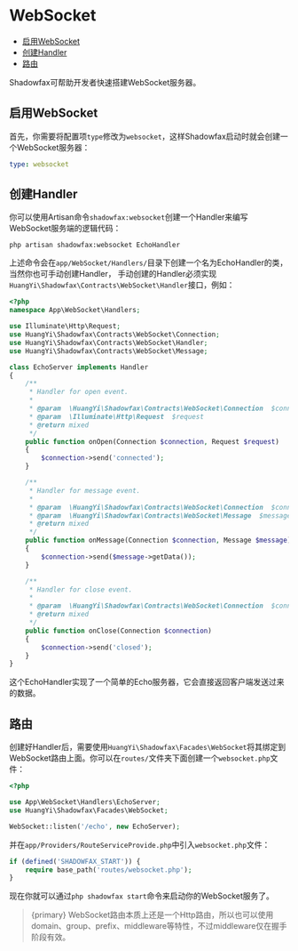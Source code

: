 # WebSocket

- [启用WebSocket](#enable)
- [创建Handler](#handlers)
- [路由](#routes)

Shadowfax可帮助开发者快速搭建WebSocket服务器。

<a name="enable"></a>
## 启用WebSocket

首先，你需要将配置项`type`修改为`websocket`，这样Shadowfax启动时就会创建一个WebSocket服务器：

```yaml
type: websocket
```

<a name="handlers"></a>
## 创建Handler

你可以使用Artisan命令`shadowfax:websocket`创建一个Handler来编写WebSocket服务端的逻辑代码：

```shell
php artisan shadowfax:websocket EchoHandler
```

上述命令会在`app/WebSocket/Handlers/`目录下创建一个名为EchoHandler的类，当然你也可手动创建Handler，
手动创建的Handler必须实现`HuangYi\Shadowfax\Contracts\WebSocket\Handler`接口，例如：

```php
<?php
namespace App\WebSocket\Handlers;

use Illuminate\Http\Request;
use HuangYi\Shadowfax\Contracts\WebSocket\Connection;
use HuangYi\Shadowfax\Contracts\WebSocket\Handler;
use HuangYi\Shadowfax\Contracts\WebSocket\Message;

class EchoServer implements Handler
{
    /**
     * Handler for open event.
     *
     * @param  \HuangYi\Shadowfax\Contracts\WebSocket\Connection  $connection
     * @param  \Illuminate\Http\Request  $request
     * @return mixed
     */
    public function onOpen(Connection $connection, Request $request)
    {
        $connection->send('connected');
    }

    /**
     * Handler for message event.
     *
     * @param  \HuangYi\Shadowfax\Contracts\WebSocket\Connection  $connection
     * @param  \HuangYi\Shadowfax\Contracts\WebSocket\Message  $message
     * @return mixed
     */
    public function onMessage(Connection $connection, Message $message)
    {
        $connection->send($message->getData());
    }

    /**
     * Handler for close event.
     *
     * @param  \HuangYi\Shadowfax\Contracts\WebSocket\Connection  $connection
     * @return mixed
     */
    public function onClose(Connection $connection)
    {
        $connection->send('closed');
    }
}
```

这个EchoHandler实现了一个简单的Echo服务器，它会直接返回客户端发送过来的数据。

<a name="routes"></a>
## 路由

创建好Handler后，需要使用`HuangYi\Shadowfax\Facades\WebSocket`将其绑定到WebSocket路由上面。你可以在`routes/`文件夹下面创建一个`websocket.php`文件：

```php
<?php

use App\WebSocket\Handlers\EchoServer;
use HuangYi\Shadowfax\Facades\WebSocket;

WebSocket::listen('/echo', new EchoServer);

```

并在`app/Providers/RouteServiceProvide.php`中引入`websocket.php`文件：

```php
if (defined('SHADOWFAX_START')) {
    require base_path('routes/websocket.php');
}
```

现在你就可以通过`php shadowfax start`命令来启动你的WebSocket服务了。

> {primary} WebSocket路由本质上还是一个Http路由，所以也可以使用domain、group、prefix、middleware等特性，不过middleware仅在握手阶段有效。
